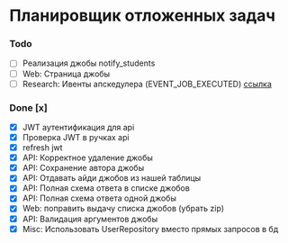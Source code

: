 # Планировщик отложенных задач

### Todo
- [ ] Реализация джобы notify_students
- [ ] Web: Страница джобы
- [ ] Research: Ивенты апскедулера (EVENT_JOB_EXECUTED) [ссылка](https://apscheduler.readthedocs.io/en/3.x/modules/events.html#event-codes)

### Done [x]
- [x] JWT аутентификация для api
- [x] Проверка JWT в ручках api
- [x] refresh jwt
- [x] API: Корректное удаление джобы
- [x] API: Сохранение автора джобы
- [x] API: Отдавать айди джобов из нашей таблицы
- [x] API: Полная схема ответа в списке джобов
- [x] API: Полная схема ответа одной джобы
- [x] Web: поправить выдачу списка джобов (убрать zip)
- [x] API: Валидация аргументов джобы
- [x] Misc: Использовать UserRepository вместо прямых запросов в бд
